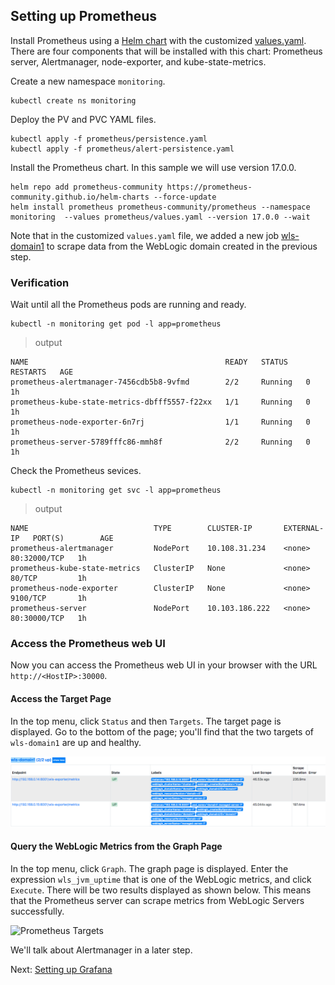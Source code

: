 ## Setting up Prometheus
Install Prometheus using a [Helm chart](https://github.com/helm/charts/tree/master/stable/prometheus) with the customized [values.yaml](../prometheus/values.yaml). There are four components that will be installed with this chart: Prometheus server, Alertmanager, node-exporter, and kube-state-metrics.  

Create a new namespace `monitoring`.
```
kubectl create ns monitoring
```
Deploy the PV and PVC YAML files.
```
kubectl apply -f prometheus/persistence.yaml
kubectl apply -f prometheus/alert-persistence.yaml
```
Install the Prometheus chart. In this sample we will use version 17.0.0.
```
helm repo add prometheus-community https://prometheus-community.github.io/helm-charts --force-update
helm install prometheus prometheus-community/prometheus --namespace monitoring  --values prometheus/values.yaml --version 17.0.0 --wait
```
Note that in the customized `values.yaml` file, we added a new job [wls-domain1](../prometheus/values.yaml#L59) to scrape data from the WebLogic domain created in the previous step.

### Verification
Wait until all the Prometheus pods are running and ready.
```
kubectl -n monitoring get pod -l app=prometheus
```
> output
```
NAME                                            READY   STATUS    RESTARTS   AGE
prometheus-alertmanager-7456cdb5b8-9vfmd        2/2     Running   0          1h
prometheus-kube-state-metrics-dbfff5557-f22xx   1/1     Running   0          1h
prometheus-node-exporter-6n7rj                  1/1     Running   0          1h
prometheus-server-5789fffc86-mmh8f              2/2     Running   0          1h
```
Check the Prometheus sevices.
```
kubectl -n monitoring get svc -l app=prometheus
```
> output
```
NAME                            TYPE        CLUSTER-IP       EXTERNAL-IP   PORT(S)        AGE
prometheus-alertmanager         NodePort    10.108.31.234    <none>        80:32000/TCP   1h
prometheus-kube-state-metrics   ClusterIP   None             <none>        80/TCP         1h
prometheus-node-exporter        ClusterIP   None             <none>        9100/TCP       1h
prometheus-server               NodePort    10.103.186.222   <none>        80:30000/TCP   1h
```

### Access the Prometheus web UI
Now you can access the Prometheus web UI in your browser with the URL `http://<HostIP>:30000`.

#### Access the Target Page
In the top menu, click `Status` and then `Targets`. The target page is displayed. Go to the bottom of the page; you'll find that the two targets of `wls-domain1` are up and healthy.

![Prometheus Targets](./images/prometheus-targets.png)

#### Query the WebLogic Metrics from the Graph Page
In the top menu, click `Graph`. The graph page is displayed. Enter the expression `wls_jvm_uptime` that is one of the WebLogic metrics, and click `Execute`. There will be two results displayed as shown below. This means that the Prometheus server can scrape metrics from WebLogic Servers successfully.

![Prometheus Targets](./images/prometheus-graph.png)


We'll talk about Alertmanager in a later step.

Next: [Setting up Grafana](06-grafana.md)
